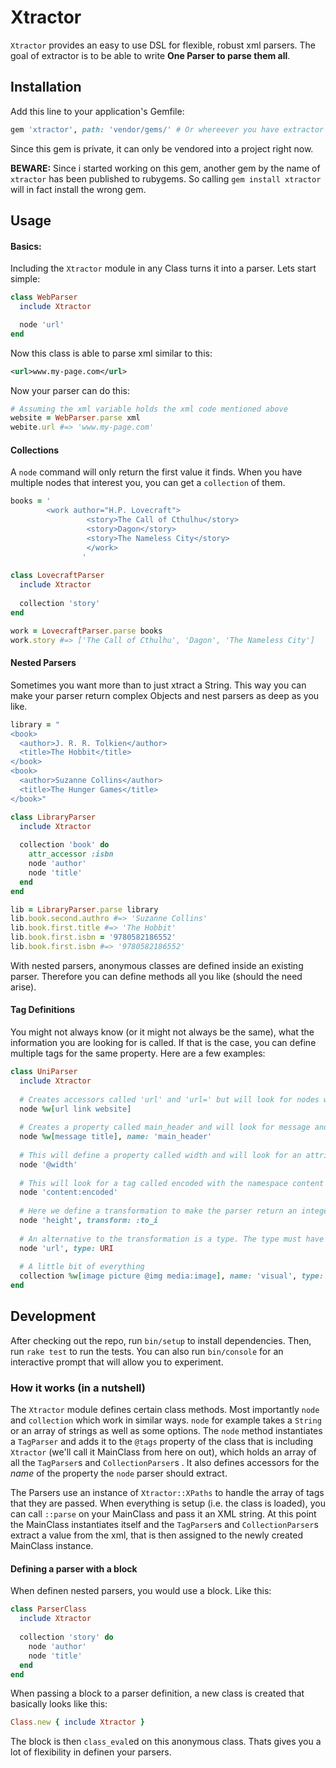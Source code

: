 # Xtractor
`Xtractor` provides an easy to use DSL for flexible, robust xml parsers.  The goal of extractor is to be able to write **One Parser to parse them all**. 

## Installation

Add this line to your application's Gemfile:

```ruby
gem 'xtractor', path: 'vendor/gems/' # Or whereever you have extractor stored
```

Since this gem is private, it can only be vendored into a project right now. 

**BEWARE:** Since i started working on this gem, another gem by the name of `xtractor` has been published to rubygems. So calling `gem install xtractor` will in fact install the wrong gem.

## Usage
#### Basics:

Including the `Xtractor` module in any Class turns it into a parser. 
Lets start simple:
```ruby
class WebParser
  include Xtractor

  node 'url'
end
```
Now this class is able to parse xml similar to this:
```xml
<url>www.my-page.com</url>
```
Now your parser can do this:
```ruby
# Assuming the xml variable holds the xml code mentioned above
website = WebParser.parse xml
webite.url #=> 'www.my-page.com'
```

#### Collections
A `node` command will only return the first value it finds. When you have multiple nodes that interest you, you can get a `collection` of them.
```ruby
books = '
		<work author="H.P. Lovecraft">
                 <story>The Call of Cthulhu</story>
                 <story>Dagon</story>
                 <story>The Nameless City</story>
                 </work>
                '
                 
class LovecraftParser
  include Xtractor
  
  collection 'story'
end

work = LovecraftParser.parse books
work.story #=> ['The Call of Cthulhu', 'Dagon', 'The Nameless City']
```

#### Nested Parsers
Sometimes you want more than to just xtract a String. This way you can make your parser return complex Objects and nest parsers as deep as you like.
```ruby
library = "
<book>
  <author>J. R. R. Tolkien</author>
  <title>The Hobbit</title>
</book>
<book>
  <author>Suzanne Collins</author>
  <title>The Hunger Games</title>
</book>"

class LibraryParser
  include Xtractor
  
  collection 'book' do
    attr_accessor :isbn
    node 'author'
    node 'title'
  end
end

lib = LibraryParser.parse library
lib.book.second.authro #=> 'Suzanne Collins'
lib.book.first.title #=> 'The Hobbit'
lib.book.first.isbn = '9780582186552'
lib.book.first.isbn #=> '9780582186552'
```
With nested parsers, anonymous classes are defined inside an existing parser. Therefore you can define methods all you like (should the need arise).

#### Tag Definitions
You might not always know (or it might not always be the same), what the information you are looking for is called. If that is the case, you can define multiple tags for the same property. Here are a few examples:
```ruby
class UniParser
  include Xtractor
  
  # Creates accessors called 'url' and 'url=' but will look for nodes with the name url, link and website. Will return the first thing it finds.
  node %w[url link website]
  
  # Creates a property called main_header and will look for message and title
  node %w[message title], name: 'main_header'
  
  # This will define a property called width and will look for an attribute of the same name
  node '@width'
  
  # This will look for a tag called encoded with the namespace content
  node 'content:encoded'
  
  # Here we define a transformation to make the parser return an integer
  node 'height', transform: :to_i
  
  # An alternative to the transformation is a type. The type must have a #parse method that receives a string
  node 'url', type: URI
  
  # A little bit of everything
  collection %w[image picture @img media:image], name: 'visual', type: URI
end
```

## Development

After checking out the repo, run `bin/setup` to install dependencies. Then, run `rake test` to run the tests. You can also run `bin/console` for an interactive prompt that will allow you to experiment.

### How it works (in a nutshell)
The `Xtractor` module defines certain class methods. Most importantly `node` and `collection` which work in similar ways.
`node` for example takes a `String` or an array of strings as well as some options. The `node` method instantiates a `TagParser` and adds it to the `@tags` property of the class that is including `Xtractor` (we'll call it MainClass from here on out), which holds an array of all the `TagParser`s and `CollectionParser`s . It also defines accessors for the *name* of the property the `node` parser should extract. 

The Parsers use an instance of `Xtractor::XPaths` to handle the array of tags that they are passed.
When everything is setup (i.e. the class is loaded), you can call `::parse` on your MainClass and pass it an XML string.  At this point the MainClass instantiates itself and the `TagParser`s and `CollectionParser`s extract a value from the xml, that is then assigned to the newly created MainClass instance.

#### Defining a parser with a block
When definen nested parsers, you would use a block. Like this:
```ruby
class ParserClass
  include Xtractor
  
  collection 'story' do
    node 'author'
    node 'title'
  end
end
```
When passing a block to a parser definition, a new class is created that basically looks like this:
```ruby
Class.new { include Xtractor }
```
The block is then `class_eval`ed on this anonymous class. Thats gives you a lot of flexibility in definen your parsers. 
